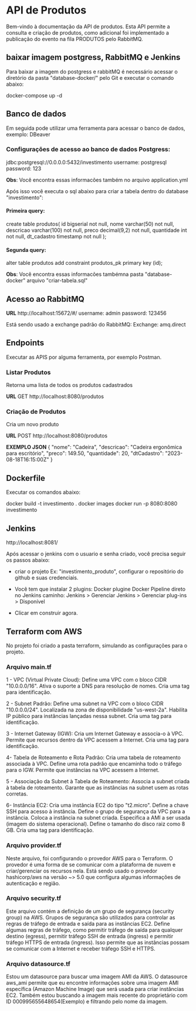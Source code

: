 
# API de Produtos

Bem-vindo à documentação da API de produtos. Esta API permite a consulta e criação de produtos, 
como adicional foi implementado  a publicação do evento na fila PRODUTOS pelo RabbitMQ.

## baixar imagem postgress, RabbitMQ e Jenkins

Para baixar a imagem do postgress e rabbitMQ é necessário acessar o diretório da pasta "database-docker/"
pelo Git e executar o comando abaixo:

docker-compose up -d

## Banco de dados

Em seguida pode utilizar uma ferramenta para acessar o banco de dados, exemplo: DBeaver

### Configurações de acesso ao banco de dados Postgress:
jdbc:postgresql://0.0.0.0:5432/investimento
username: postgresql
password: 123

**Obs**: Você encontra essas informacões também no arquivo application.yml

Após isso você executa o sql abaixo para criar a tabela dentro do database "investimento":

#### Primeira query:

create table produtos(
id bigserial not null,
nome varchar(50) not null,
descricao varchar(100) not null,
preco decimal(9,2) not null,
quantidade int not null,
dt_cadastro timestamp not null
);

#### Segunda query:

alter table produtos add constraint produtos_pk primary key (id);

**Obs**: Você encontra essas informacões tambémna pasta "database-docker" arquivo "criar-tabela.sql"


## Acesso ao RabbitMQ

**URL**
http://localhost:15672/#/
username: admin
password: 123456

Está sendo usado a exchange padrão do RabbitMQ:
Exchange: amq.direct

## Endpoints 

Executar as APIS por alguma ferramenta, por exemplo Postman.

### Listar Produtos

Retorna uma lista de todos os produtos cadastrados

**URL**
GET http://localhost:8080/produtos

### Criação de Produtos

Cria um novo produto


**URL**
POST http://localhost:8080/produtos

**EXEMPLO JSON**
{
"nome": "Cadeira",
"descricao": "Cadeira ergonômica para escritório",
"preco": 149.50,
"quantidade": 20,
"dtCadastro": "2023-08-18T16:15:00Z"
}

## Dockerfile

Executar os comandos abaixo:

docker build -t investimento .
docker images
docker run -p 8080:8080 investimento

## Jenkins

http://localhost:8081/

Após acessar o jenkins com o usuario e senha criado, você precisa seguir os passos abaixo:

- criar o projeto Ex: "investimento_produto", configurar o repositório do github e suas credenciais. 

- Você tem que instalar 2 plugins: Docker plugine Docker Pipeline direto no Jenkins caminho:
  Jenkins > Gerenciar Jenkins > Gerenciar plug-ins > Disponível

- Clicar em construir agora.

## Terraform com AWS

No projeto foi criado a pasta terraform,  simulando as configurações para o projeto.

### Arquivo main.tf

1 - VPC (Virtual Private Cloud):
Define uma VPC com o bloco CIDR "10.0.0.0/16".
Ativa o suporte a DNS para resolução de nomes.
Cria uma tag para identificação.

2 - Subnet Padrão:
Define uma subnet na VPC com o bloco CIDR "10.0.0.0/24".
Localizada na zona de disponibilidade "us-west-2a".
Habilita IP público para instâncias lançadas nessa subnet.
Cria uma tag para identificação.

3 - Internet Gateway (IGW):
Cria um Internet Gateway e associa-o à VPC.
Permite que recursos dentro da VPC acessem a Internet.
Cria uma tag para identificação.

4- Tabela de Roteamento e Rota Padrão:
Cria uma tabela de roteamento associada à VPC.
Define uma rota padrão que encaminha todo o tráfego para o IGW.
Permite que instâncias na VPC acessem a Internet.

5 - Associação da Subnet à Tabela de Roteamento:
Associa a subnet criada à tabela de roteamento.
Garante que as instâncias na subnet usem as rotas corretas.

6- Instância EC2:
Cria uma instância EC2 do tipo "t2.micro".
Define a chave SSH para acesso à instância.
Define o grupo de segurança da VPC para a instância.
Coloca a instância na subnet criada.
Especifica a AMI a ser usada (imagem do sistema operacional).
Define o tamanho do disco raiz como 8 GB.
Cria uma tag para identificação.

### Arquivo provider.tf

Neste arquivo, foi configurando o provedor AWS para o Terraform. O provedor é uma forma de se comunicar com a plataforma de nuvem e criar/gerenciar os recursos nela. 
Está sendo usado o provedor hashicorp/aws na versão ~> 5.0 que configura algumas informações de autenticação e região.

### Arquivo security.tf

Este arquivo contém a definição de um grupo de segurança (security group) na AWS. Grupos de segurança são utilizados para controlar as regras de tráfego de entrada e saída para as instâncias EC2. 
Define algumas regras de tráfego, como permitir tráfego de saída para qualquer destino (egress), permitir tráfego SSH de entrada (ingress) e permitir tráfego HTTPS de entrada (ingress). 
Isso permite que as instâncias possam se comunicar com a Internet e receber tráfego SSH e HTTPS.

### Arquivo datasource.tf

Estou um datasource para buscar uma imagem AMI da AWS. O datasource aws_ami permite que eu encontre informações sobre uma imagem AMI específica (Amazon Machine Image) que será usada para criar instâncias EC2. 
Também estou buscando a imagem mais recente do proprietário com ID 000995655648654(Exemplo) e filtrando pelo nome da imagem.

